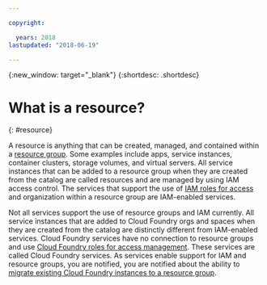```yaml
---

copyright:

  years: 2018
lastupdated: "2018-06-19"

---
```


{:new_window: target="_blank"}
{:shortdesc: .shortdesc}


# What is a resource?
{: #resource}

A resource is anything that can be created, managed, and contained within a [resource group](/docs/resources/resourcegroups.html#rgs). Some examples include apps, service instances, container clusters, storage volumes, and virtual servers. All service instances that can be added to a resource group when they are created from the catalog are called resources and are managed by using IAM access control. The services that support the use of [IAM roles for access](/docs/iam/users_roles.html#iamusermanrol) and organization within a resource group are IAM-enabled services.

Not all services support the use of resource groups and IAM currently. All service instances that are added to Cloud Foundry orgs and spaces when they are created from the catalog are distinctly different from IAM-enabled services. Cloud Foundry services have no connection to resource groups and use [Cloud Foundry roles for access management](/docs/iam/cfaccess.html#cfaccess). These services are called Cloud Foundry services. As services enable support for IAM and resource groups, you are notified, you are notified about the ability to [migrate existing Cloud Foundry instances to a resource group](/docs/resources/instance_migration.html#migrate).

